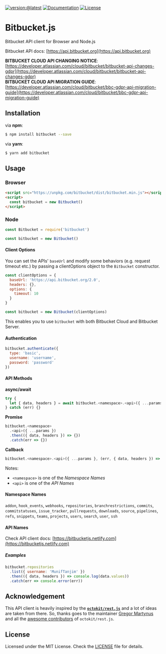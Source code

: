 [![version:@latest](https://img.shields.io/npm/v/bitbucket.svg?style=for-the-badge)](https://www.npmjs.com/package/bitbucket)
[![Documentation](https://img.shields.io/badge/docs-bitbucket.js-blue.svg?style=for-the-badge)](https://bitbucketjs.netlify.com)
[![License](https://img.shields.io/github/license/MunifTanjim/node-bitbucket.svg?style=for-the-badge)](https://github.com/MunifTanjim/node-bitbucket/blob/master/LICENSE)

# Bitbucket.js

Bitbucket API client for Browser and Node.js

Bitbucket API docs: [https://api.bitbucket.org](https://api.bitbucket.org)

**BITBUCKET CLOUD API CHANGING NOTICE**: [https://developer.atlassian.com/cloud/bitbucket/bitbucket-api-changes-gdpr](https://developer.atlassian.com/cloud/bitbucket/bitbucket-api-changes-gdpr)  
**BITBUCKET CLOUD API MIGRATION GUIDE**: [https://developer.atlassian.com/cloud/bitbucket/bbc-gdpr-api-migration-guide](https://developer.atlassian.com/cloud/bitbucket/bbc-gdpr-api-migration-guide)

## Installation

via **npm**:

```sh
$ npm install bitbucket --save
```

via **yarn**:

```sh
$ yarn add bitbucket
```

## Usage

### Browser

```html
<script src="https://unpkg.com/bitbucket/dist/bitbucket.min.js"></script>
<script>
  const bitbucket = new Bitbucket()
</script>
```

### Node

```js
const Bitbucket = require('bitbucket')

const bitbucket = new Bitbucket()
```

#### Client Options

You can set the APIs' `baseUrl` and modify some behaviors (e.g. request timeout etc.) by passing a clientOptions object to the `Bitbucket` constructor.

```js
const clientOptions = {
  baseUrl: 'https://api.bitbucket.org/2.0',
  headers: {},
  options: {
    timeout: 10
  }
}

const bitbucket = new Bitbucket(clientOptions)
```

This enables you to use `bitbucket` with both Bitbucket Cloud and Bitbucket Server.

#### Authentication

```js
bitbucket.authenticate({
  type: 'basic',
  username: 'username',
  password: 'password'
})
```

#### API Methods

**async/await**
```js
try {
  let { data, headers } = await bitbucket.<namespace>.<api>({ ...params })
} catch (err) {}
```

**Promise**
```js
bitbucket.<namespace>
  .<api>({ ...params })
  .then(({ data, headers }) => {})
  .catch(err => {})
```

**Callback**
```js
bitbucket.<namespace>.<api>({ ...params }, (err, { data, headers }) => {})
```

Notes:

- `<namespace>` is one of the _Namespace Names_
- `<api>` is one of the _API Names_

#### Namespace Names

`addon`, `hook_events`, `webhooks`, `repositories`, `branchrestrictions`, `commits`, `commitstatuses`, `issue_tracker`, `pullrequests`, `downloads`, `source`, `pipelines`, `refs`, `snippets`, `teams`, `projects`, `users`, `search`, `user`, `ssh`

#### API Names

Check API client docs: [https://bitbucketjs.netlify.com](https://bitbucketjs.netlify.com)

##### Examples

```js
bitbucket.repositories
  .list({ username: 'MunifTanjim' })
  .then(({ data, headers }) => console.log(data.values))
  .catch(err => console.error(err))
```

## Acknowledgement

This API client is heavily inspired by the **[`octokit/rest.js`](https://github.com/octokit/rest.js/)** and a lot of ideas are taken from there. So, thanks goes to the maintainer [Gregor Martynus](https://github.com/gr2m) and all the [awesome contributors](https://github.com/octokit/rest.js/graphs/contributors) of `octokit/rest.js`.

## License

Licensed under the MIT License. Check the [LICENSE](https://github.com/MunifTanjim/node-bitbucket/blob/master/LICENSE) file for details.
